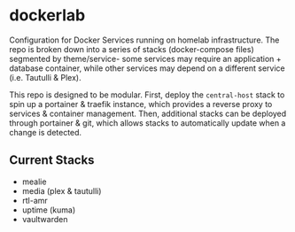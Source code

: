 # dockerlab
Configuration for Docker Services running on homelab infrastructure.
The repo is broken down into a series of stacks (docker-compose files) segmented by theme/service- some services may require an application + database container, while other services may depend on a different service (i.e. Tautulli & Plex).


This repo is designed to be modular. First, deploy the `central-host` stack to spin up a portainer & traefik instance, which provides a reverse proxy to services & container management. Then, additional stacks can be deployed through portainer & git, which allows stacks to automatically update when a change is detected. 

## Current Stacks
- mealie
- media (plex & tautulli)
- rtl-amr
- uptime (kuma)
- vaultwarden
